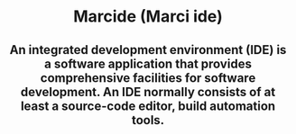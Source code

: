 <div align="center">

<h1>Marcide (Marci ide)</h1>
<h2>An integrated development environment (IDE) is a software application that provides comprehensive facilities for software development. An IDE normally consists of at least a source-code editor, build automation tools.</h2>
</div>

